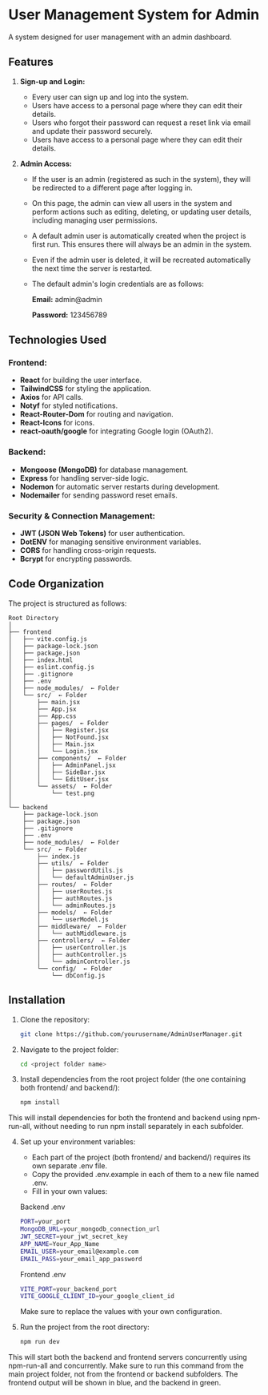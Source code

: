 # User Management System for Admin

A system designed for user management with an admin dashboard.

## Features

1. **Sign-up and Login:**
   - Every user can sign up and log into the system.
   - Users have access to a personal page where they can edit their details.
   - Users who forgot their password can request a reset link via email and update their password securely.
   - Users have access to a personal page where they can edit their details.

2. **Admin Access:**
   - If the user is an admin (registered as such in the system), they will be redirected to a different page after logging in.
   - On this page, the admin can view all users in the system and perform actions such as editing, deleting, or updating user details, including managing user permissions.
   - A default admin user is automatically created when the project is first run. This ensures there will always be an admin in the system.
   - Even if the admin user is deleted, it will be recreated automatically the next time the server is restarted.
   - The default admin's login credentials are as follows:
   
      **Email:** admin@admin
   
      **Password:** 123456789
     
## Technologies Used

### Frontend:
- **React** for building the user interface.
- **TailwindCSS** for styling the application.
- **Axios** for API calls.
- **Notyf** for styled notifications.
- **React-Router-Dom** for routing and navigation.
- **React-Icons** for icons.
- **react-oauth/google** for integrating Google login (OAuth2).

### Backend:
- **Mongoose (MongoDB)** for database management.
- **Express** for handling server-side logic.
- **Nodemon** for automatic server restarts during development.
- **Nodemailer** for sending password reset emails.

### Security & Connection Management:
- **JWT (JSON Web Tokens)** for user authentication.
- **DotENV** for managing sensitive environment variables.
- **CORS** for handling cross-origin requests.
- **Bcrypt** for encrypting passwords.

## Code Organization

The project is structured as follows:

```
Root Directory
│
├── frontend
│   ├── vite.config.js
│   ├── package-lock.json
│   ├── package.json
│   ├── index.html
│   ├── eslint.config.js
│   ├── .gitignore
│   ├── .env
│   ├── node_modules/  ← Folder
│   └── src/  ← Folder
│       ├── main.jsx
│       ├── App.jsx
│       ├── App.css
│       ├── pages/  ← Folder
│       │   ├── Register.jsx
│       │   ├── NotFound.jsx
│       │   ├── Main.jsx
│       │   └── Login.jsx
│       ├── components/  ← Folder
│       │   ├── AdminPanel.jsx
│       │   ├── SideBar.jsx
│       │   └── EditUser.jsx
│       └── assets/  ← Folder
│           └── test.png
│
└── backend
    ├── package-lock.json
    ├── package.json
    ├── .gitignore
    ├── .env
    ├── node_modules/  ← Folder
    └── src/  ← Folder
        ├── index.js
        ├── utils/  ← Folder
        │   ├── passwordUtils.js
        │   └── defaultAdminUser.js
        ├── routes/  ← Folder
        │   ├── userRoutes.js
        │   ├── authRoutes.js
        │   └── adminRoutes.js
        ├── models/  ← Folder
        │   └── userModel.js
        ├── middleware/  ← Folder
        │   └── authMiddleware.js
        ├── controllers/  ← Folder
        │   ├── userController.js
        │   ├── authController.js
        │   └── adminController.js
        └── config/  ← Folder
            └── dbConfig.js
```

## Installation

1. Clone the repository:
   ```bash
   git clone https://github.com/yourusername/AdminUserManager.git
   ```

2. Navigate to the project folder:
   ```bash
   cd <project folder name>
   ```

3. Install dependencies from the root project folder (the one containing both frontend/ and backend/):
     ```bash
     npm install
     ```
This will install dependencies for both the frontend and backend using npm-run-all, without needing to run npm install separately in each subfolder.
     
4. Set up your environment variables:
   - Each part of the project (both frontend/ and backend/) requires its own separate .env file.
   - Copy the provided .env.example in each of them to a new file named .env.
   - Fill in your own values:

   Backend .env
   ```bash
   PORT=your_port
   MongoDB_URL=your_mongodb_connection_url
   JWT_SECRET=your_jwt_secret_key
   APP_NAME=Your_App_Name
   EMAIL_USER=your_email@example.com
   EMAIL_PASS=your_email_app_password
   ```
   Frontend .env
   ```bash
   VITE_PORT=your_backend_port
   VITE_GOOGLE_CLIENT_ID=your_google_client_id
   ``` 
   
   Make sure to replace the values with your own configuration.

5. Run the project from the root directory:
     ```bash
     npm run dev
     ```
     
This will start both the backend and frontend servers concurrently using npm-run-all and concurrently. Make sure to run this command from the main project folder, not from the frontend or backend subfolders. The frontend output will be shown in blue, and the backend in green.